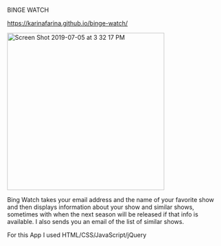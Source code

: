 BINGE WATCH

https://karinafarina.github.io/binge-watch/

<img width="366" alt="Screen Shot 2019-07-05 at 3 32 17 PM" src="https://user-images.githubusercontent.com/19866899/60742195-5b49e600-9f3a-11e9-84f4-a86e5f0f81f5.png">

Bing Watch takes your email address and the name of your favorite show and then displays information about your show and similar shows, sometimes with when the next season will be released if that info is available. I also sends you an email of the list of similar shows.

For this App I used HTML/CSS/JavaScript/jQuery
